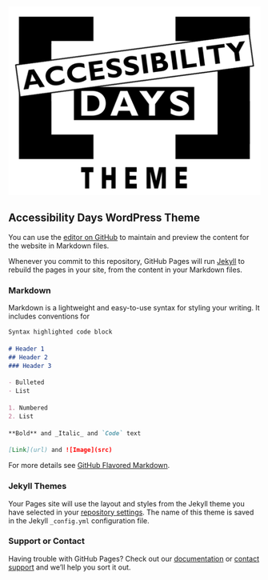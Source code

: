 ![Accessibility Days logo](https://github.com/rafael-minuesa/Accessibility-Days/blob/master/wp-content/themes/accessibility-days/screenshot.png)
## Accessibility Days WordPress Theme

You can use the [editor on GitHub](https://github.com/rafael-minuesa/Accessibility-Days/edit/master/README.md) to maintain and preview the content for the website in Markdown files.

Whenever you commit to this repository, GitHub Pages will run [Jekyll](https://jekyllrb.com/) to rebuild the pages in your site, from the content in your Markdown files.

### Markdown

Markdown is a lightweight and easy-to-use syntax for styling your writing. It includes conventions for

```markdown
Syntax highlighted code block

# Header 1
## Header 2
### Header 3

- Bulleted
- List

1. Numbered
2. List

**Bold** and _Italic_ and `Code` text

[Link](url) and ![Image](src)
```

For more details see [GitHub Flavored Markdown](https://guides.github.com/features/mastering-markdown/).

### Jekyll Themes

Your Pages site will use the layout and styles from the Jekyll theme you have selected in your [repository settings](https://github.com/rafael-minuesa/Accessibility-Days/settings). The name of this theme is saved in the Jekyll `_config.yml` configuration file.

### Support or Contact

Having trouble with GitHub Pages? 
Check out our [documentation](https://help.github.com/categories/github-pages-basics/) 
or [contact support](https://github.com/contact) and we’ll help you sort it out.
